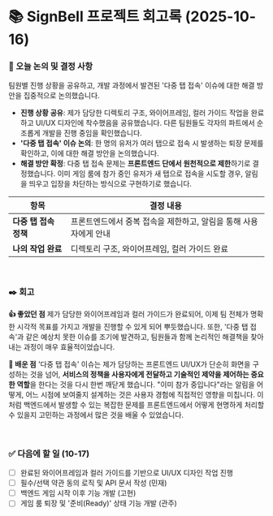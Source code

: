 # 📚 SignBell 프로젝트 회고록 (2025-10-16)

### 📌 오늘 논의 및 결정 사항
팀원별 진행 상황을 공유하고, 개발 과정에서 발견된 '다중 탭 접속' 이슈에 대한 해결 방안을 집중적으로 논의했습니다.

- **진행 상황 공유**: 제가 담당한 디렉토리 구조, 와이어프레임, 컬러 가이드 작업을 완료하고 UI/UX 디자인에 착수했음을 공유했습니다. 다른 팀원들도 각자의 파트에서 순조롭게 개발을 진행 중임을 확인했습니다.
- **'다중 탭 접속' 이슈 논의**: 한 명의 유저가 여러 탭으로 접속 시 발생하는 퇴장 문제를 확인하고, 이에 대한 해결 방안을 논의했습니다.
- **해결 방안 확정**: 다중 탭 접속 문제는 **프론트엔드 단에서 원천적으로 제한**하기로 결정했습니다. 이미 게임 룸에 참가 중인 유저가 새 탭으로 접속을 시도할 경우, 알림을 띄우고 입장을 차단하는 방식으로 구현하기로 했습니다.

| 항목 | 결정 내용 |
| --- | --- |
| **다중 탭 접속 정책** | 프론트엔드에서 중복 접속을 제한하고, 알림을 통해 사용자에게 안내 |
| **나의 작업 완료** | 디렉토리 구조, 와이어프레임, 컬러 가이드 완료 |

<br>

### ✒️ 회고

**👍 좋았던 점**
제가 담당한 와이어프레임과 컬러 가이드가 완료되어, 이제 팀 전체가 명확한 시각적 목표를 가지고 개발을 진행할 수 있게 되어 뿌듯했습니다. 또한, '다중 탭 접속'과 같은 예상치 못한 이슈를 조기에 발견하고, 팀원들과 함께 논리적인 해결책을 찾아내는 과정이 매우 효율적이었습니다.

**🤔 배운 점**
'다중 탭 접속' 이슈는 제가 담당하는 프론트엔드 UI/UX가 단순히 화면을 구성하는 것을 넘어, **서비스의 정책을 사용자에게 전달하고 기술적인 제약을 제어하는 중요한 역할**을 한다는 것을 다시 한번 깨닫게 했습니다. "이미 참가 중입니다"라는 알림을 어떻게, 어느 시점에 보여줄지 설계하는 것은 사용자 경험에 직접적인 영향을 미칩니다. 이처럼 백엔드에서 발생할 수 있는 복잡한 문제를 프론트엔드에서 어떻게 현명하게 처리할 수 있을지 고민하는 과정에서 많은 것을 배울 수 있었습니다.

<br>

### ✅ 다음에 할 일 (10-17)
- [ ] 완료된 와이어프레임과 컬러 가이드를 기반으로 UI/UX 디자인 작업 진행
- [ ] 필수/선택 약관 동의 로직 및 API 문서 작성 (민재)
- [ ] 백엔드 게임 시작 이후 기능 개발 (고현)
- [ ] 게임 룸 퇴장 및 '준비(Ready)' 상태 기능 개발 (관주)
